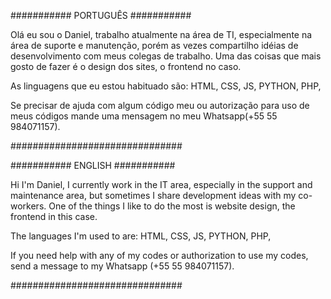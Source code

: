 ########### PORTUGUÊS ###########

Olá eu sou o Daniel, trabalho atualmente na área de TI, especialmente na área de suporte e manutenção, 
porém as vezes compartilho idéias de desenvolvimento com meus colegas de trabalho.
Uma das coisas que mais gosto de fazer é o design dos sites, o frontend no caso.

As linguagens que eu estou habituado são:
HTML,
CSS,
JS,
PYTHON,
PHP,

Se precisar de ajuda com algum código meu ou autorização para uso de meus códigos mande uma mensagem no meu Whatsapp(+55 55 984071157).

###############################

########### ENGLISH ###########

Hi I'm Daniel, I currently work in the IT area, especially in the support and maintenance area,
but sometimes I share development ideas with my co-workers.
One of the things I like to do the most is website design, the frontend in this case.

The languages I'm used to are:
HTML,
CSS,
JS,
PYTHON,
PHP,

If you need help with any of my codes or authorization to use my codes, send a message to my Whatsapp (+55 55 984071157).

###############################
